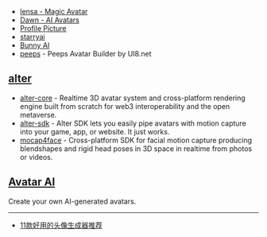 - [lensa - Magic Avatar](https://prisma-ai.com/lensa)
- [Dawn - AI Avatars](https://play.google.com/store/apps/details?id=com.bendingspoons.dawn.ai&hl=en_SG&gl=US)
- [Profile Picture](https://www.profilepicture.ai/)
- [starryai](https://starryai.com/starrytars)
- [Bunny AI](https://bunny.net/blog/introducing-bunny-optimizer-ai-a-new-way-of-creating-content/)
- [peeps](https://peeps.ui8.net/) - Peeps Avatar Builder by UI8.net

## [alter](https://github.com/facemoji)

- [alter-core](https://github.com/zhbhun/alter-core) - Realtime 3D avatar system and cross-platform rendering engine built from scratch for web3 interoperability and the open metaverse.
- [alter-sdk](https://github.com/zhbhun/alter-sdk) - Alter SDK lets you easily pipe avatars with motion capture into your game, app, or website. It just works.
- [mocap4face](https://github.com/zhbhun/mocap4face) - Cross-platform SDK for facial motion capture producing blendshapes and rigid head poses in 3D space in realtime from photos or videos.

## [Avatar AI](https://avatarai.me/?r=10839)

Create your own AI-generated avatars.

---

- [11款好用的头像生成器推荐](https://www.v1tx.com/post/best-avatar-generator/)
